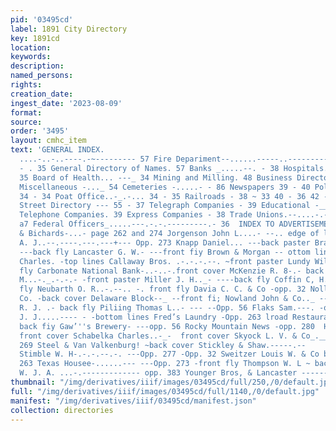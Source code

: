 ```yaml
---
pid: '03495cd'
label: 1891 City Directory
key: 1891cd
location: 
keywords: 
description: 
named_persons: 
rights: 
creation_date: 
ingest_date: '2023-08-09'
format: 
source: 
order: '3495'
layout: cmhc_item
text: 'GENERAL INDEX.                                                        Abbreviations
  ....-..-..----.-~--------- 57 Fire Depariment--......-----..---------. 35 Amusements
  - . 35 General Directory of Names. 57 Banks _.....--. - 38 Hospitals......--.--.-.-----
  35 Board of Health... ---_ 34 Mining and Milling. 48 Business Directory. ---263
  Miscellaneous -..._ 54 Cemeteries -.....- - 86 Newspapers 39 - 40 Police Headquarters_
  34 - 34 Poat Office..-_.-... 34 - 35 Railroads - 38 ~ 33 40 - 36 42 - 37 42 - 36
  Street Directory --- 55 - 37 Telegraph Companies - 39 Educational -__-.-... . 39
  Telephone Companies. 39 Express Companies - 38 Trade Unions.--....-.----.-----....--.-
  a7 Federal Officers_.....---.-.-.---------.- 36  INDEX TO ADVERTISEMENTS.                                                                                           Ballenger
  & Bichards-...- page 262 and 274 Jorgenson John L....- --.. edge of leaves Brabant
  A. J..--.----.---.---+--- Opp. 273 Knapp Daniel... ---back paster Brautigam_Philip-
  ---back fly Lancaster G. W.- ---front fiy Brown & Morgan -- ottom lines Leitzmann
  Charles. -top lines Callaway Bros. .-.-.-.--. ~front paster Lundy Willliam -_ .--back
  fly Carbonate National Bank-..-..-.front cover McKenzie R. 8-.- back paster Christmann
  M...-._.-.-.- -front paster Miller J. H.._- ----back fly Coffin C, H..--. front
  fly Neubarth O. R..-.--.. -. front fly Davia C. C. & Co -opp. 32 Nollenberger C.
  Co. -back cover Delaware Block--_ --front fi; Nowland John & Co.._ --back bone Donnen
  R. J. .- back fly Piliing Thomas L..- --- --Opp. 56 Flaks Sam.---. -opp. 269 uinn
  J. J.....---- - -bottom lines Fred’s Laundry -Opp. 263 lroad Restaurant..--..-..-..---
  back fiy Gaw’''s Brewery- ---opp. 56 Rocky Mountain News -opp. 280  Harding & Reine
  front cover Schabelka Charles..-_-  front cover Skyock L. V. & Co_.__.. ---Opp.
  269 Steel & Van Valkenburg! ~back cover Stickley & Shaw.-----.--     --Opp. 263
  Stimble W. H-.-.-.--.-. ---Opp. 277 -Opp. 32 Sweitzer Louis W. & Co back cover -Opp.
  263 Texas Housee-......--- ---Opp. 273 -front fly Thompson W. L ~ back cover  Howie
  W. J. A. ...-.------------- opp. 383 Younger Bros, & Lancaster ------ front fly '
thumbnail: "/img/derivatives/iiif/images/03495cd/full/250,/0/default.jpg"
full: "/img/derivatives/iiif/images/03495cd/full/1140,/0/default.jpg"
manifest: "/img/derivatives/iiif/03495cd/manifest.json"
collection: directories
---
```

